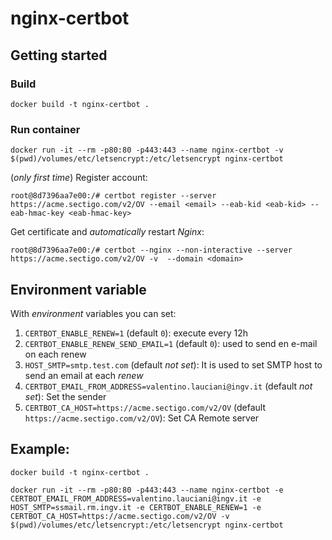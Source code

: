 # nginx-certbot

## Getting started

### Build
```
docker build -t nginx-certbot .
```

### Run container
```
docker run -it --rm -p80:80 -p443:443 --name nginx-certbot -v $(pwd)/volumes/etc/letsencrypt:/etc/letsencrypt nginx-certbot
```

(_only first time_) Register account:
```
root@8d7396aa7e00:/# certbot register --server https://acme.sectigo.com/v2/OV --email <email> --eab-kid <eab-kid> --eab-hmac-key <eab-hmac-key>
```

Get certificate and _automatically_ restart _Nginx_:
```
root@8d7396aa7e00:/# certbot --nginx --non-interactive --server https://acme.sectigo.com/v2/OV -v  --domain <domain>
```

## Environment variable
With _environment_ variables you can set:
1. `CERTBOT_ENABLE_RENEW=1` (default `0`): execute every 12h
2. `CERTBOT_ENABLE_RENEW_SEND_EMAIL=1` (default `0`): used to send en e-mail on each renew
3. `HOST_SMTP=smtp.test.com` (default _not set_): It is used to set SMTP host to send an email at each _renew_
4. `CERTBOT_EMAIL_FROM_ADDRESS=valentino.lauciani@ingv.it` (default _not set_): Set the sender
5. `CERTBOT_CA_HOST=https://acme.sectigo.com/v2/OV` (default `https://acme.sectigo.com/v2/OV`): Set CA Remote server

## Example:
```
docker build -t nginx-certbot .

docker run -it --rm -p80:80 -p443:443 --name nginx-certbot -e CERTBOT_EMAIL_FROM_ADDRESS=valentino.lauciani@ingv.it -e HOST_SMTP=ssmail.rm.ingv.it -e CERTBOT_ENABLE_RENEW=1 -e CERTBOT_CA_HOST=https://acme.sectigo.com/v2/OV -v $(pwd)/volumes/etc/letsencrypt:/etc/letsencrypt nginx-certbot
```